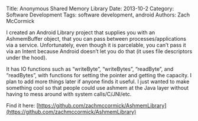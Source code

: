 Title: Anonymous Shared Memory Library
Date: 2013-10-2
Category: Software Development
Tags: software development, android
Authors: Zach McCormick

I created an Android Library project that supplies you with an AshmemBuffer object, that you can pass between
processes/applications via a service. Unfortunately, even though it is parcelable, you can’t pass it via an
Intent because Android doesn’t let you do that (it uses file descriptors under the hood).

It has IO functions such as “writeByte”, “writeBytes”, “readByte”, and “readBytes”, with functions
for setting the pointer and getting the capacity. I plan to add more things later if anyone finds it useful. I just
wanted to make something cool so that people could use ashmem at the Java layer without having to mess around with
system calls/C/JNI/etc.

Find it here: [https://github.com/zachmccormick/AshmemLibrary](https://github.com/zachmccormick/AshmemLibrary)
